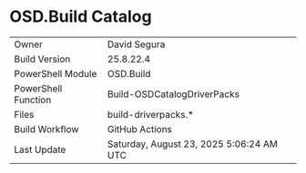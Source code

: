 ﻿# OSD.Build Catalog

| | |
|-|-|
| Owner | David Segura |
| Build Version | 25.8.22.4 |
| PowerShell Module | OSD.Build |
| PowerShell Function | Build-OSDCatalogDriverPacks |
| Files | build-driverpacks.* |
| Build Workflow | GitHub Actions |
| Last Update | Saturday, August 23, 2025 5:06:24 AM UTC |
